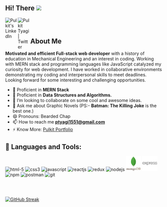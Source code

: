 ## Hi! There <img src="https://media.giphy.com/media/hvRJCLFzcasrR4ia7z/giphy.gif" width="25px">

<a href="https://www.linkedin.com/in/pulkit-tyagi-3051b8127/">
  <img align="left" alt="Pulkit's LinkedIn" width="40px" src="https://raw.githubusercontent.com/peterthehan/peterthehan/master/assets/linkedin.svg" />
</a>
<a href="https://twitter.com/1994_TJAY">
  <img align="left" alt="Pulkit Tyagi | Twitter" width="40px" src="https://raw.githubusercontent.com/peterthehan/peterthehan/master/assets/twitter.svg" />
</a>

<br/>
<br/>


## About Me
<b>Motivated and efficient Full-stack web developer</b> with a history of education in Mechanical Engineering and an interest in coding. Working with MERN stack and programming languages like JavaScript catalyzed my curiosity for web development. I have worked in collaborative environments demonstrating my coding and interpersonal skills to meet deadlines. Looking forward for some interesting and challenging opportunities.


- 🔭 Proficient in **MERN Stack**
- 🌱 Proficient in **Data Structures and Algorithms.**
- 👯 I’m looking to collaborate on some cool and awesome ideas.
- 💬 Ask me about Graphic Novels (PS:- **Batman: The Killing Joke** is the best one.)
- 😄 Pronouns: Bearded Chap
-  📫 How to reach me **ptyagi1551@gmail.com**
- ⚡ Know More: <a href="https://pulkit-portfolio.vercel.app/">Pulkit Portfolio</a> 

## 🚀 Languages and Tools:

<p align="left"> 
    <img src="https://img.icons8.com/color/48/000000/html-5.png" alt="html-5"/> 
    <img src="https://img.icons8.com/color/48/000000/css3.png" alt="css3"/>
    <img src="https://img.icons8.com/color/48/000000/javascript.png" alt="javascript"/>
    <img src="https://img.icons8.com/officel/80/000000/react.png" alt="reactjs"  width="48" height="48"/>
    <img src="https://img.icons8.com/color/48/000000/redux.png" alt="redux"/>
    <img src="https://img.icons8.com/color/48/000000/nodejs.png" alt="nodejs"/> 
    <img src="https://raw.githubusercontent.com/devicons/devicon/master/icons/mongodb/mongodb-original-wordmark.svg" alt="mongodb" width="48" height="48"/>
    <img src="https://raw.githubusercontent.com/devicons/devicon/master/icons/express/express-original-wordmark.svg" alt="express" width="48" height="48"/>
    <img src="https://img.icons8.com/color/48/000000/npm.png"  alt="npm"/>   
    <img src="https://www.vectorlogo.zone/logos/getpostman/getpostman-icon.svg" alt="postman" width="45" height="45" alt="postman"/>
    <img src="https://img.icons8.com/color/48/000000/git.png" alt="git"/>
    
</p>

<br/>
<br/>

[![GitHub Streak](https://github-readme-streak-stats.herokuapp.com/?user=Pulkit0111)](https://git.io/streak-stats)

